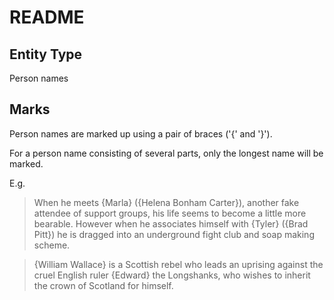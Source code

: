 # README

## Entity Type

Person names

## Marks

Person names are marked up using a pair of braces ('{' and '}').

For a person name consisting of several parts, only the longest name will be marked.

E.g.

> When he meets {Marla} ({Helena Bonham Carter}), another fake attendee of support groups, his life seems to become a little more bearable. However when he associates himself with {Tyler} ({Brad Pitt}) he is dragged into an underground fight club and soap making scheme.

> {William Wallace} is a Scottish rebel who leads an uprising against the cruel English ruler {Edward} the Longshanks, who wishes to inherit the crown of Scotland for himself. 

 